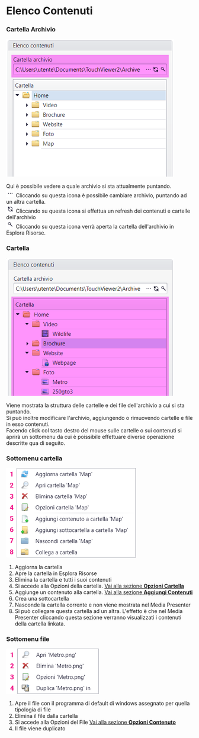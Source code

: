 # Elenco Contenuti

### Cartella Archivio
![](/img/content-directory_2.png)

Qui è possibile vedere a quale archivio si sta attualmente puntando.<br>
![](/img/content-directory_2a.png) Cliccando su questa icona è possibile cambiare archivio, puntando ad un altra cartella.<br>
![](/img/content-directory_2b.png) Cliccando su questa icona si effettua un refresh dei contenuti e cartelle dell'archivio<br>
![](/img/content-directory_2c.png) Cliccando su questa icona verrà aperta la cartella dell'archivio in Esplora Risorse.<br>

### Cartella
![](/img/content-directory_3.png)

Viene mostrata la struttura delle cartelle e dei file dell'archivio a cui si sta puntando.<br>
Si può inoltre modificare l'archivio, aggiungendo o rimuovendo cartelle e file in esso contenuti.<br>
Facendo click col tasto destro del mouse sulle cartelle o sui contenuti si aprirà un sottomenu da cui è poissibile effettuare diverse operazione descritte qua di seguito.

### Sottomenu cartella
![](/img/content-directory_4.png)

1. Aggiorna la cartella
1. Apre la cartella in Esplora Risorse
1. Elimina la cartella e tutti i suoi contenuti
1. Si accede alla Opzioni della cartella. [Vai alla sezione __Opzioni Cartella__](/it/2.17/media-manager/folder-option.md)
1. Aggiunge un contenuto alla cartella. [Vai alla sezione __Aggiungi Contenuti__](/it/2.17/media-manager/contents/overview.md)
1. Crea una sottocartella
1. Nasconde la cartella corrente e non viene mostrata nel Media Presenter
1. Si può collegare questa cartella ad un altra. L'effetto è che nel Media Presenter cliccando questa sezione verranno visualizzati i contenuti della cartella linkata.



### Sottomenu file
![](/img/content-directory_5.png)

1. Apre il file con il programma di default di windows assegnato per quella tipologia di file
1. Elimina il file dalla cartella
1. Si accede alla Opzioni del File [Vai alla sezione __Opzioni Contenuto__](/it/2.17/media-manager/content-option.md)
1. Il file viene duplicato
